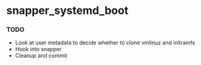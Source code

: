 # snapper_systemd_boot

### TODO

* Look at user metadata to decide whether to clone vmlinuz and initramfs
* Hook into snapper
* Cleanup and commit

